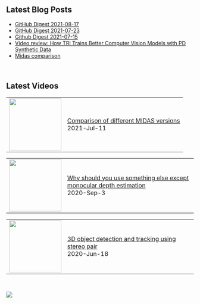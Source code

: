 ## Latest Blog Posts

<!-- BLOG-POST-LIST:START -->
- [GitHub Digest 2021-08-17](/2021/08/17/Github-Digest)
- [GitHub Digest 2021-07-23](/2021/07/23/Github-Digest)
- [Github Digest 2021-07-15](/2021/07/15/Github-Digest)
- [Video review: How TRI Trains Better Computer Vision Models with PD Synthetic Data](/2021/07/15/Video-review-How-TRI-Trains-with-Synthetic-Data)
- [Midas comparison](/2021/07/11/midas-comarison)
<!-- BLOG-POST-LIST:END -->

<br/>

## Latest Videos

<!-- YOUTUBE:START --><table><tr><td><a href="https://www.youtube.com/watch?v=90wuushenn0"><img width="140px" src="https://i.ytimg.com/vi/90wuushenn0/mqdefault.jpg"></a></td>
<td><a href="https://www.youtube.com/watch?v=90wuushenn0">Comparison of different MIDAS versions</a><br/>2021-Jul-11</td></tr></table>
<table><tr><td><a href="https://www.youtube.com/watch?v=5IImLps1ayw"><img width="140px" src="https://i.ytimg.com/vi/5IImLps1ayw/mqdefault.jpg"></a></td>
<td><a href="https://www.youtube.com/watch?v=5IImLps1ayw">Why should you use something else except monocular depth estimation</a><br/>2020-Sep-3</td></tr></table>
<table><tr><td><a href="https://www.youtube.com/watch?v=dPstxiHUxJE"><img width="140px" src="https://i.ytimg.com/vi/dPstxiHUxJE/mqdefault.jpg"></a></td>
<td><a href="https://www.youtube.com/watch?v=dPstxiHUxJE">3D object detection and tracking using stereo pair</a><br/>2020-Jun-18</td></tr></table>
<!-- YOUTUBE:END -->

<br/>

![](https://komarev.com/ghpvc/?username=sid1057&color=gray&style=plastic)


<!--
![Anurag's github stats](https://github-readme-stats.vercel.app/api?username=sid1057&count_private=true)

[![Anurag's GitHub stats](https://github-readme-stats.vercel.app/api?username=sid1057)](https://github.com/Sid1057)
___

[![Top Langs](https://github-readme-stats.vercel.app/api/top-langs/?username=sid1057&layout=compact&hide=jupyter%20notebook,html)](https://github.com/anuraghazra/github-readme-stats)

![Github stats](https://github-readme-stats.vercel.app/api?username=sid1057&count_private=true&layout=compact&hide_progress=true)

___
[![ReadMe Card](https://github-readme-stats.vercel.app/api/pin/?username=anuraghazra&repo=github-readme-stats)](https://github.com/anuraghazra/github-readme-stats)
[![ReadMe Card](https://github-readme-stats.vercel.app/api/pin/?username=anuraghazra&repo=github-readme-stats)](https://github.com/anuraghazra/github-readme-stats)


\> Do the goddamn cool stuff right now

**Sid1057/sid1057** is a ✨ _special_ ✨ repository because its `README.md` (this file) appears on your GitHub profile.
*cool videos, useful playlists*

[![blog](https://github.com/Sid1057/sid1057/raw/master/post.png)](https://sid1057.github.io/)
*links, articles, papers etc.*
Here are some ideas to get you started:

- 🔭 I’m currently working on ...
- 🌱 I’m currently learning ...
- 👯 I’m looking to collaborate on ...
- 🤔 I’m looking for help with ...
- 💬 Ask me about ...
- 📫 How to reach me: ...
- 😄 Pronouns: ...
- ⚡ Fun fact: ...
-->

